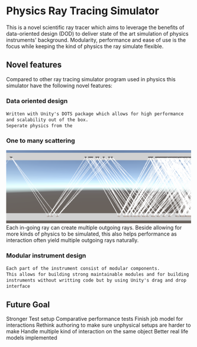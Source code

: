 # Physics Ray Tracing Simulator
This is a novel scientific ray tracer which aims to leverage the benefits of data-oriented design (DOD) to deliver state of the art simulation of physics instruments' background.
Modularity, performance and ease of use is the focus while keeping the kind of physics the ray simulate flexible.

## Novel features
Compared to other ray tracing simulator program used in physics this simulator have the following novel features:

### Data oriented design
    Written with Unity's DOTS package which allows for high performance and scalability out of the box.
    Seperate physics from the 

### One to many scattering
<img src="ParticleBouncingWIP.png" width="500">
    Each in-going ray can create multiple outgoing rays. Beside allowing for more kinds of physics to be simulated, this also helps performance as interaction often yield multiple outgoing rays naturally.

### Modular instrument design
    Each part of the instrument consist of modular components. 
    This allows for building strong maintainable modules and for building instruments without writting code but by using Unity's drag and drop interface


## Future Goal

Stronger Test setup
Comparative performance tests
Finish job model for interactions
Rethink authoring to make sure unphysical setups are harder to make
Handle multiple kind of interaction on the same object
Better real life models implemented